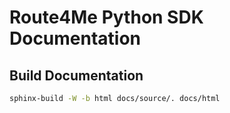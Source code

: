 # Route4Me Python SDK Documentation

## Build Documentation

```bash
sphinx-build -W -b html docs/source/. docs/html
```
